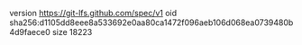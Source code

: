 version https://git-lfs.github.com/spec/v1
oid sha256:d1105dd8eee8a533692e0aa80ca1472f096aeb106d068ea0739480b4d9faece0
size 18223

